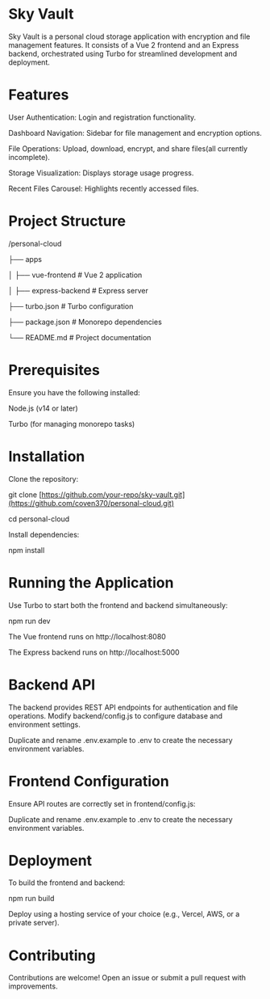 # Sky Vault

Sky Vault is a personal cloud storage application with encryption and file management features. It consists of a Vue 2 frontend and an Express backend, orchestrated using Turbo for streamlined development and deployment.

# Features

User Authentication: Login and registration functionality.

Dashboard Navigation: Sidebar for file management and encryption options.

File Operations: Upload, download, encrypt, and share files(all currently incomplete).

Storage Visualization: Displays storage usage progress.

Recent Files Carousel: Highlights recently accessed files.

# Project Structure

/personal-cloud

├── apps

│   ├── vue-frontend  # Vue 2 application

│   ├── express-backend   # Express server

├── turbo.json    # Turbo configuration

├── package.json  # Monorepo dependencies

└── README.md     # Project documentation

# Prerequisites

Ensure you have the following installed:

Node.js (v14 or later)

Turbo (for managing monorepo tasks)

# Installation

Clone the repository:

git clone [https://github.com/your-repo/sky-vault.git](https://github.com/coven370/personal-cloud.git)

cd personal-cloud


Install dependencies:

npm install

# Running the Application

Use Turbo to start both the frontend and backend simultaneously:

npm run dev

The Vue frontend runs on http://localhost:8080

The Express backend runs on http://localhost:5000

# Backend API

The backend provides REST API endpoints for authentication and file operations. Modify backend/config.js to configure database and environment settings.

Duplicate and rename .env.example to .env to create the necessary environment variables.

# Frontend Configuration

Ensure API routes are correctly set in frontend/config.js:

Duplicate and rename .env.example to .env to create the necessary environment variables.

# Deployment

To build the frontend and backend:

npm run build

Deploy using a hosting service of your choice (e.g., Vercel, AWS, or a private server).

# Contributing

Contributions are welcome! Open an issue or submit a pull request with improvements.

